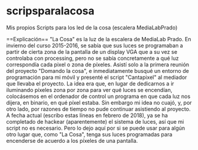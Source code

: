scripsparalacosa
================

Mis propios Scripts para los led de la cosa (escalera MediaLabPrado)

==Explicación==
"La Cosa" es la luz de la escalera de MediaLab Prado. En invierno del curso 2015-2016, se sabía que sus luces se programaban a partir de cierta zona de la pantalla de un display VGA que a su vez se controlaba con processing, pero no se sabía concretamente a qué luz correspondía cada pixel o zona de píxeles.
Asistí solo a la primera reunión del proyecto "Domando la cosa", e inmediatamente busqué un entorno de programación para mi móvil y presenté el script "Cantapixel" al mediador que llevaba el proyecto. La idea era que, en lugar de dedicarnos a ir iluminando píxeles zona por zona para ver qué luces se encendían, colocásemos en el ordenador de control un programa en que cada luz nos dijera, en binario, en qué píxel estaba. Sin embargo mi idea no cuajó, y, por otro lado, por razones de tiempo no pude continuar asistiendo al proyecto.
A fecha actual (escribo estas líneas en febrero de 2018), ya se ha completado de hackear (aparentemente) el sistema de luces, así que mi script no es necesario. Pero lo dejo aquí por si se puede usar para algún otro lugar que, como "La Cosa", tenga sus luces programadas para encenderse de acuerdo a los píxeles de una pantalla.
